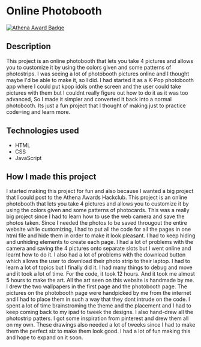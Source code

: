 # Online Photobooth
[![Athena Award Badge](https://img.shields.io/endpoint?url=https%3A%2F%2Faward.athena.hackclub.com%2Fapi%2Fbadge)](https://award.athena.hackclub.com?utm_source=readme)

## Description
This project is an online photobooth that lets you take 4 pictures and allows you to customize it by using the colors given and some patterns of photostrips. I was seeing a lot of photobooth pictures online and I thought maybe I'd be able to make it, so I did. I had started it as a K-Pop photobooth app where I could put kpop idols onthe screen and the user could take pictures with them but I couldnt really figure out how to do it as it was too advanced, So I made it simpler and converted it back into a normal photobooth. Its just a fun project that I thought of making just to practice code=ing and learn more. 

## Technologies used
* HTML
* CSS
* JavaScript

## How I made this project
I started making this project for fun and also because I wanted a big project that I could post to the Athena Awards Hackclub. This project is an online photobooth that lets you take 4 pictures and allows you to customize it by using the colors given and some patterns of photocards. This was a really big project since I had to learn how to use the web camera and save the photos taken. Since I needed the photos to be saved througout the entire website while customizing, I had to put all the code for all the pages in one html file and hide them in order to make it look pleasant. I had to keep hiding and unhiding elements to create each page. I had a lot of problems with the camera and saving the 4 pictures onto separate slots but I went online and learnt how to do it. I also had a lot of problems with the download button which allows the user to download their photo strip to their laptop. I had to learn a lot of topics but I finally did it. I had many things to debug and move and it took a lot of time. For the code, it took 12 hours. And it took me almost 5 hours to make the art. All the art seen on this website is handmade by me. I drew the two wallpapers in the first page and the photobooth page. The pictures on the photobooth page were handpicked by me from the internet and I had to place them in such a way that they dont intrude on the code. I spent a lot of time brainstroming the theme and the placement and I had to keep coming back to my ipad to tweek the designs. I also hand-drew all the photostrip patters. I got some inspiration from pinterest and drew them all on my own. These drawings also needed a lot of tweeks since I had to make them the perfect siz to make them look good. I had a lot of fun making this and hope to expand on it soon. 
